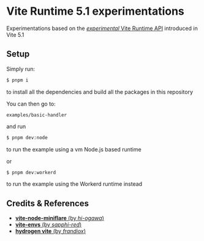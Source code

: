 # Vite Runtime 5.1 experimentations

Experimentations based on the [_experimental_ Vite Runtime API](https://vitejs.dev/guide/api-vite-runtime) introduced in Vite 5.1

## Setup

Simply run:

```sh
$ pnpm i
```

to install all the dependencies and build all the packages in this repository

You can then go to:

```
examples/basic-handler
```

and run

```sh
$ pnpm dev:node
```

to run the example using a vm Node.js based runtime

or

```sh
$ pnpm dev:workerd
```

to run the example using the Workerd runtime instead

## Credits & References

- [**vite-node-miniflare** (by _hi-ogawa_)](https://github.com/hi-ogawa/vite-plugins/blob/ba5d995046cffc0fd368dd3c3a4d05f9d2db29dc/packages/vite-node-miniflare)
- [**vite-envs** (by _sapphi-red_)](https://github.com/sapphi-red/vite-envs/tree/7f76892b7d28f0da06826f43953cedb5b2f042c5)
- [**hydrogen vite** (by _frandiox_)](https://github.com/Shopify/hydrogen/pull/1728)
